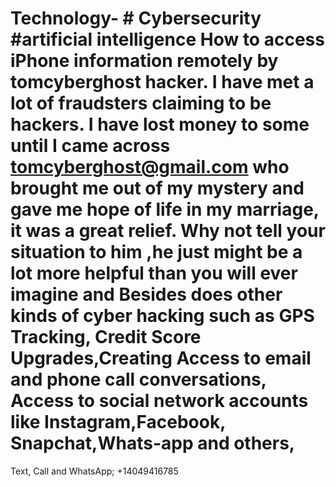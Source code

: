 # Technology- # Cybersecurity #artificial intelligence How to access iPhone information remotely by tomcyberghost hacker. I have met a lot of fraudsters claiming to be hackers. I have lost money to some until I came across tomcyberghost@gmail.com who brought me out of my mystery and gave me hope of life in my marriage, it was a great relief. Why not tell your situation to him ,he just might be a lot more helpful than you will ever imagine and Besides does other kinds of cyber hacking such as GPS Tracking, Credit Score Upgrades,Creating Access to email and phone call conversations, Access to social network accounts like Instagram,Facebook, Snapchat,Whats-app and others,
Text, Call and WhatsApp; +14049416785
